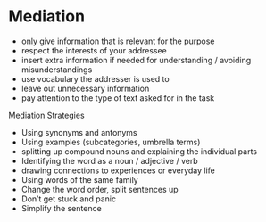 # Mediation

- only give information that is relevant for the purpose
- respect the interests of your addressee
- insert extra information if needed for understanding / avoiding misunderstandings
- use vocabulary the addresser is used to
- leave out unnecessary information
- pay attention to the type of text asked for in the task

Mediation Strategies

- Using synonyms and antonyms
- Using examples (subcategories, umbrella terms)
- splitting up compound nouns and explaining the individual parts
- Identifying the word as a noun / adjective / verb
- drawing connections to experiences or everyday life
- Using words of the same family
- Change the word order, split sentences up
- Don’t get stuck and panic
- Simplify the sentence